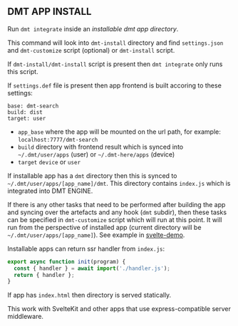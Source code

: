 ## DMT APP INSTALL

Run `dmt integrate` inside an _installable dmt app directory_.

This command will look into `dmt-install` directory and find `settings.json` and `dmt-customize` script (optional) or `dmt-install` script.

If `dmt-install/dmt-install` script is present then `dmt integrate` only runs this script.

If `settings.def` file is present then app frontend is built accoring to these settings:

```
base: dmt-search
build: dist
target: user
```

- `app_base` where the app will be mounted on the url path, for example: `localhost:7777/dmt-search`
- `build` directory with frontend result which is synced into `~/.dmt/user/apps` (user) or `~/.dmt-here/apps` (device)
- `target` `device` or `user`

If installable app has a `dmt` directory then this is synced to `~/.dmt/user/apps/[app_name]/dmt`. This directory contains `index.js` which is integrated into DMT ENGINE.

If there is any other tasks that need to be performed after building the app and syncing over the artefacts and any hook (`dmt` subdir), then these tasks can be specified in `dmt-customize` script which will run at this point. It will run from the perspective of installed app (current directory will be `~/.dmt/user/apps/[app_name]`). See example in [svelte-demo](https://github.com/dmtsys/svelte-demo).

Installable apps can return ssr handler from `index.js`:

```js
export async function init(program) {
  const { handler } = await import('./handler.js');
  return { handler };
}
```

If app has `index.html` then directory is served statically.

This work with SvelteKit and other apps that use express-compatible server middleware.
